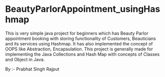 # BeautyParlorAppointment_usingHashmap
This is very simple java project for beginners which has Beauty Parlor appointment booking with storing functionality of Customers, Beauticians and its services using Hashmap.
It has also implemented the concept of OOPS like Abstraction, Encapsulation.
This project is generally made for implementing the Java Collections and Hash Map with concepts of Classes and Object in Java.

By :- Prabhat Singh Rajput
